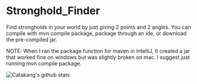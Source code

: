 # Stronghold_Finder
Find strongholds in your world by just giving 2 points and 2 angles.
You can compile with mvn compile package, package through an ide, or download the pre-compiled jar.

NOTE: When I ran the package function for maven in IntelliJ, It created a jar that worked fine on windows but was slightly broken on mac. I suggest just running 
mvn compile package.

![Catakang's github stats](https://github-readme-stats.vercel.app/api?username=catakang)
